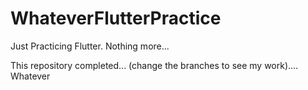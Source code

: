 # WhateverFlutterPractice
Just Practicing Flutter. Nothing more...

This repository completed... (change the branches to see my work).... Whatever 
